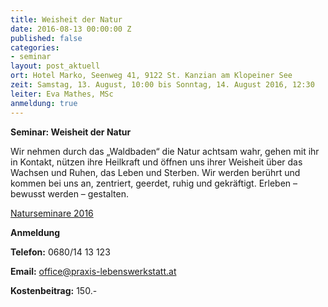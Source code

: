 ```yaml
---
title: Weisheit der Natur
date: 2016-08-13 00:00:00 Z
published: false
categories:
- seminar
layout: post_aktuell
ort: Hotel Marko, Seenweg 41, 9122 St. Kanzian am Klopeiner See
zeit: Samstag, 13. August, 10:00 bis Sonntag, 14. August 2016, 12:30
leiter: Eva Mathes, MSc
anmeldung: true
---
```


**Seminar: Weisheit der Natur**

Wir nehmen durch das „Waldbaden“ die Natur achtsam wahr, gehen mit ihr in Kontakt, nützen ihre Heilkraft und öffnen uns ihrer Weisheit über das Wachsen und Ruhen, das Leben und Sterben. Wir werden berührt und kommen bei uns an, zentriert, geerdet, ruhig und gekräftigt. Erleben – bewusst werden – gestalten.

[Naturseminare 2016](http://www.praxis-lebenswerkstatt.at/natur_als_urkraft_erleben.pdf)

**Anmeldung**

**Telefon:** 0680/14 13 123

**Email:** office@praxis-lebenswerkstatt.at

**Kostenbeitrag:** 150.-

